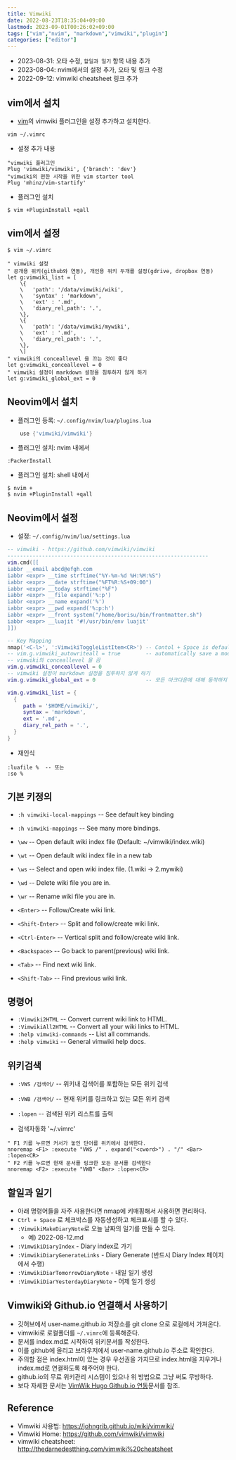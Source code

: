 ```yaml
---
title: Vimwiki
date: 2022-08-23T18:35:04+09:00
lastmod: 2023-09-01T00:26:02+09:00
tags: ["vim","nvim", "markdown","vimwiki","plugin"]
categories: ["editor"]
---
```


* 2023-08-31: 오타 수정, `할일과 일기` 항목 내용 추가
* 2023-08-04: nvim에서의 설정 추가, 오타 및 링크 수정
* 2022-09-12: vimwiki cheatsheet 링크 추가

## vim에서 설치

* [vim](vim)의 vimwiki 플러그인을 설정 추가하고 설치한다.
```console
vim ~/.vimrc
```

* 설정 추가 내용
```vimrc
"vimwiki 플러그인
Plug 'vimwiki/vimwiki', {'branch': 'dev'} 
"vimwiki의 편한 시작을 위한 vim starter tool
Plug 'mhinz/vim-startify'
```

* 플러그인 설치
```console
$ vim +PluginInstall +qall
```

## vim에서 설정

```console
$ vim ~/.vimrc
```

```vimrc
" vimwiki 설정
" 공개용 위키(github와 연동), 개인용 위키 두개를 설정(gdrive, dropbox 연동)
let g:vimwiki_list = [
	\{
	\   'path': '/data/vimwiki/wiki',
	\   'syntax' : 'markdown',
	\   'ext' : '.md',
	\   'diary_rel_path': '.',
	\},
	\{
	\   'path': '/data/vimwiki/mywiki',
	\   'ext' : '.md',
	\   'diary_rel_path': '.',
	\},
	\]
" vimwiki의 conceallevel 을 끄는 것이 좋다
let g:vimwiki_conceallevel = 0
" vimwiki 설정이 markdown 설정을 침투하지 않게 하기
let g:vimwiki_global_ext = 0  
```

## Neovim에서 설치
* 플러그인 등록: `~/.config/nvim/lua/plugins.lua`
```lua
    use {'vimwiki/vimwiki'}
```
* 플러그인 설치: nvim 내에서
```
:PackerInstall
```

* 플러그인 설치: shell 내에서
```console
$ nvim +
$ nvim +PluginInstall +qall
```

## Neovim에서 설정

* 설정: `~/.config/nvim/lua/settings.lua`

```lua
-- vimwiki - https://github.com/vimwiki/vimwiki 
----------------------------------------------------------------
vim.cmd([[
iabbr __email abcd@efgh.com
iabbr <expr> __time strftime("%Y-%m-%d %H:%M:%S")
iabbr <expr> __date strftime("%FT%R:%S+09:00")
iabbr <expr> __today strftime("%F")
iabbr <expr> __file expand('%:p')
iabbr <expr> __name expand('%')
iabbr <expr> __pwd expand('%:p:h')
iabbr <expr> __front system("/home/borisu/bin/frontmatter.sh")
iabbr <expr> __luajit '#!/usr/bin/env luajit'
]])

-- Key Mapping
nmap('<C-l>', ':VimwikiToggleListItem<CR>') -- Contol + Space is default
-- vim.g.vimwiki_autowriteall = true        -- automatically save a modified wiki buffer
-- vimwiki의 conceallevel 을 끔
vim.g.vimwiki_conceallevel = 0
-- vimwiki 설정이 markdown 설정을 침투하지 않게 하기
vim.g.vimwiki_global_ext = 0                -- 모든 마크다운에 대해 동작하지 않도록 함

vim.g.vimwiki_list = {
  {
     path = '$HOME/vimwiki/',
     syntax = 'markdown',
     ext = '.md',
     diary_rel_path = '.',
  }
}
```

* 재인식
```
:luafile %  -- 또는
:so %
```

## 기본 키정의

* `:h vimwiki-local-mappings` -- See default key binding
* `:h vimwiki-mappings` -- See many more bindings.

* `\ww` -- Open default wiki index file (Default: ~/vimwiki/index.wiki)
* `\wt` -- Open default wiki index file in a new tab
* `\ws` -- Select and open wiki index file. (1.wiki -> 2.mywiki)
* `\wd` -- Delete wiki file you are in.
* `\wr` -- Rename wiki file you are in.
* `<Enter>` -- Follow/Create wiki link.
* `<Shift-Enter>` -- Split and follow/create wiki link.
* `<Ctrl-Enter>` -- Vertical split and follow/create wiki link.
* `<Backspace>` -- Go back to parent(previous) wiki link.
* `<Tab>` -- Find next wiki link.
* `<Shift-Tab>` -- Find previous wiki link.

## 명령어

* `:Vimwiki2HTML` -- Convert current wiki link to HTML.
* `:VimwikiAll2HTML` -- Convert all your wiki links to HTML.
* `:help vimwiki-commands` -- List all commands.
* `:help vimwiki` -- General vimwiki help docs.

## 위키검색

* `:VWS /검색어/` -- 위키내 검색어를 포함하는 모든 위키 검색
* `:VWB /검색어/` -- 현재 위키를 링크하고 있는 모든 위키 검색
* `:lopen` -- 검색된 위키 리스트를 출력 

* 검색자동화 '~/.vimrc'

```vimrc
" F1 키를 누르면 커서가 놓인 단어를 위키에서 검색한다.
nnoremap <F1> :execute "VWS /" . expand("<cword>") . "/" <Bar> :lopen<CR>
" F2 키를 누르면 현재 문서를 링크한 모든 문서를 검색한다              
nnoremap <F2> :execute "VWB" <Bar> :lopen<CR>
```

## 할일과 일기

* 아래 명령어들을 자주 사용한다면 nmap에 키매핑해서 사용하면 편리하다.
* `Ctrl + Space` 로 체크박스를 자동생성하고 체크표시를 할 수 있다.
* `:VimwikiMakeDiaryNote`로 오늘 날짜의 일기를 만들 수 있다.
	* 예) 2022-08-12.md
* `:VimwikiDiaryIndex` - Diary index로 가기
* `:VimwikiDiaryGenerateLinks` - Diary Generate (반드시 Diary Index 페이지에서 수행)
* `:VimwikiDiarTomorrowDiaryNote` - 내일 일기 생성
* `:VimwikiDiarYesterdayDiaryNote` - 어제 일기 생성

## Vimwiki와 Github.io 연결해서 사용하기

* 깃허브에서 user-name.github.io 저장소를 git clone 으로 로컬에서 가져온다.
* vimwiki로 로컬폴더를 `~/.vimrc`에 등록해준다.
* 문서를 index.md로 시작하여 위키문서를 작성한다.
* 이를 github에 올리고 브라우저에서 user-name.github.io 주소로 확인한다.
* 주의할 점은 index.html이 있는 경우 우선권을 가지므로 index.html을 지우거나 index.md로 연결하도록 해주어야 한다.
* github.io의 무료 위키관리 시스템이 있으나 위 방법으로 그냥 써도 무방하다.
* 보다 자세한 문서는 [VimWik Hugo Github.io 연동](vimwiki-hugo-github)문서를 참조.

## Reference

* Vimwiki 사용법: https://johngrib.github.io/wiki/vimwiki/
* Vimwiki Home: https://github.com/vimwiki/vimwiki
* vimwiki cheatsheet: http://thedarnedestthing.com/vimwiki%20cheatsheet
